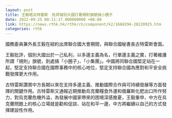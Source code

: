 ```yaml
---
layout: post
title: 王毅晤古特雷斯　批評個別大國打著規則旗號搞小圈子
date: 2022-09-25 00:11:17.000000000 +08:00
link: https://news.rthk.hk/rthk/ch/component/k2/1668294-20220925.htm
categories: rthk
---
```


國務委員兼外長王毅在紐約出席聯合國大會期間，與聯合國秘書長古特雷斯會面。

王毅批評，個別大國出於一己私利，以多邊主義為名，行單邊主義之實，打著維護所謂「規則」旗號，到處搞「小圈子」、「小集團」。中國將同聯合國堅定站在一起，堅定支持聯合國在國際事務中的核心地位，堅定支持聯合國為應對和平安全挑戰發揮更大作用。

古特雷斯讚賞中方長期以來在支持多邊主義、推動國際合作與可持續發展等方面發揮的關鍵作用。古特雷斯又通報近期推動烏克蘭糧食外運和俄羅斯化肥出口所作努力，對烏克蘭危機外溢，為發展中國家帶來的困境深感擔憂，王毅重申，中方在烏克蘭問題上的核心立場就是勸和促談、站在和平一邊，中方將繼續以自己的方式發揮建設性作用。
